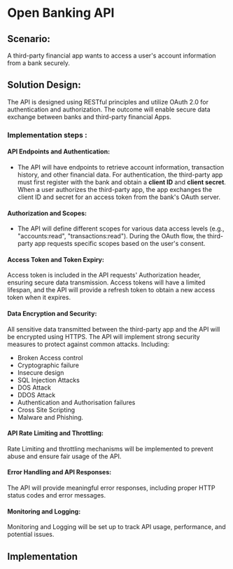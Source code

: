 

# Open Banking API 

## Scenario:
 A third-party financial app wants to access a user's account information from a bank securely. 

## Solution Design:
The API is designed using RESTful principles and utilize OAuth 2.0 for authentication and authorization.  The outcome will enable secure data exchange between banks and third-party financial Apps.

### Implementation steps :

#### API Endpoints and Authentication:

- The API will have endpoints to retrieve account information, transaction history, and other financial data.
For authentication, the third-party app must first register with the bank and obtain a **client ID** and **client secret**.
When a user authorizes the third-party app, the app exchanges the client ID and secret for an access token from the bank's OAuth server.

#### Authorization and Scopes:

- The API will define different scopes for various data access levels (e.g., "accounts:read", "transactions:read").
During the OAuth flow, the third-party app requests specific scopes based on the user's consent.

#### Access Token and Token Expiry:

Access token is included in the API requests' Authorization header, ensuring secure data transmission.
Access tokens will have a limited lifespan, and the API will provide a refresh token to obtain a new access token when it expires.

#### Data Encryption and Security:

All sensitive data transmitted between the third-party app and the API will be encrypted using HTTPS.
The API will implement strong security measures to protect against common attacks. Including:

- Broken Access control
- Cryptographic failure
- Insecure design
- SQL Injection Attacks
- DOS Attack
- DDOS Attack
- Authentication and Authorisation failures
- Cross Site Scripting
- Malware and Phishing.

#### API Rate Limiting and Throttling:

Rate Limiting and throttling mechanisms will be implemented to prevent abuse and ensure fair usage of the API.


#### Error Handling and API Responses:

The API will provide meaningful error responses, including proper HTTP status codes and error messages.

#### Monitoring and Logging:

Monitoring and Logging will be set up to track API usage, performance, and potential issues.

## Implementation
